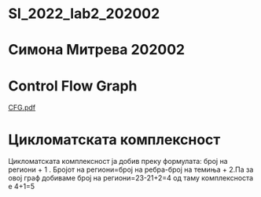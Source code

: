 # SI_2022_lab2_202002
# Симона Митрева 202002
# Control Flow Graph
[CFG.pdf](https://github.com/Simona2101/SI_2022_lab2_202002/files/8786873/CFG.pdf)
# Цикломатската комплексност
Цикломатската комплексност ја добив преку формулата: број на региони + 1 . Бројот на региони=број на ребра-број на темиња + 2.Па за овој граф добиваме број на региони=23-21+2=4      од таму комплексноста е 4+1=5


